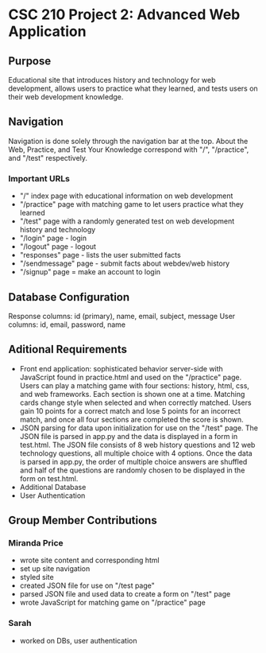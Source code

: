 # CSC 210 Project 2: Advanced Web Application

## Purpose
Educational site that introduces history and technology for web development, allows users to practice what they learned, and tests users on their web development knowledge.

## Navigation
Navigation is done solely through the navigation bar at the top.  About the Web, Practice, and Test Your Knowledge correspond with "/", "/practice", and "/test" respectively.
### Important URLs
- "/" index page with educational information on web development
- "/practice" page with matching game to let users practice what they learned
- "/test" page with a randomly generated test on web development history and technology
-  "/login" page - login
-  "/logout" page - logout
-  "responses" page - lists the user submitted facts
-  "/sendmessage" page - submit facts about webdev/web history
-  "/signup" page = make an account to login

## Database Configuration
Response columns: id (primary), name, email, subject, message
User columns: id, email, password, name

## Aditional Requirements
- Front end application: sophisticated behavior server-side with JavaScript found in practice.html and used on the "/practice" page.  Users can play a matching game with four sections: history, html, css, and web frameworks.  Each section is shown one at a time.  Matching cards change style when selected and when correctly matched.  Users gain 10 points for a correct match and lose 5 points for an incorrect match, and once all four sections are completed the score is shown.
- JSON parsing for data upon initialization for use on the "/test" page.  The JSON file is parsed in app.py and the data is displayed in a form in test.html.  The JSON file consists of 8 web history questions and 12 web technology questions, all multiple choice with 4 options.  Once the data is parsed in app.py, the order of multiple choice answers are shuffled and half of the questions are randomly chosen to be displayed in the form on test.html.
- Additional Database
- User Authentication

## Group Member Contributions
### Miranda Price
- wrote site content and corresponding html
- set up site navigation
- styled site
- created JSON file for use on "/test page"
- parsed JSON file and used data to create a form on "/test" page
- wrote JavaScript for matching game on "/practice" page

### Sarah 
- worked on DBs, user authentication
